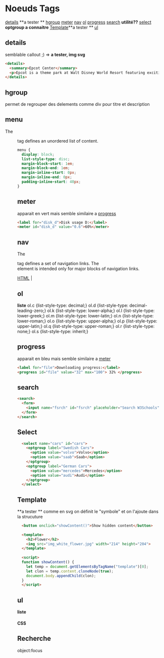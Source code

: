 
# Noeuds Tags
[details](https://github.com/arbph-dev/Laravel-discovery/blob/main/methodes/docs/html/Notes.md#details) **a tester **
[hgroup](https://github.com/arbph-dev/Laravel-discovery/blob/main/methodes/docs/html/Notes.md#hgroup)
[meter](https://github.com/arbph-dev/Laravel-discovery/blob/main/methodes/docs/html/Notes.md#meter)
[nav](https://github.com/arbph-dev/Laravel-discovery/blob/main/methodes/docs/html/Notes.md#nav)
[ol](https://github.com/arbph-dev/Laravel-discovery/blob/main/methodes/docs/html/Notes.md#ol)
[progress](https://github.com/arbph-dev/Laravel-discovery/blob/main/methodes/docs/html/Notes.md#progress)
[search](https://github.com/arbph-dev/Laravel-discovery/blob/main/methodes/docs/html/Notes.md#search) **utilité??**
[select](https://github.com/arbph-dev/Laravel-discovery/blob/main/methodes/docs/html/Notes.md#select) **optgroup a connaitre**
[Template](https://github.com/arbph-dev/Laravel-discovery/blob/main/methodes/docs/html/Notes.md#Template)**a tester **
[ul](https://github.com/arbph-dev/Laravel-discovery/blob/main/methodes/docs/html/Notes.md#ul)



[
](
https://github.com/arbph-dev/Laravel-discovery/blob/main/methodes/docs/html/Notes.md#
)




## details
semblable callout ;) => **a tester, img svg**
```html
<details>
  <summary>Epcot Center</summary>
  <p>Epcot is a theme park at Walt Disney World Resort featuring exciting attractions, international pavilions, award-winning fireworks and seasonal special events.</p>
</details>
```

## hgroup
permet de regrouper des delements comme div pour titre et description

## menu
The <menu> tag defines an unordered list of content.
```css
menu {
  display: block;
  list-style-type: disc;
  margin-block-start: 1em;
  margin-block-end: 1em;
  margin-inline-start: 0px;
  margin-inline-end: 0px;
  padding-inline-start: 40px;
}
```

## meter
apparait en vert mais semble similaire a [progress](https://github.com/arbph-dev/Laravel-discovery/blob/main/methodes/docs/html/Notes.md#progress)
```html
<label for="disk_d">Disk usage D:</label>
<meter id="disk_d" value="0.6">60%</meter>
```

## nav
The <nav> tag defines a set of navigation links.
The <nav> element is intended only for major blocks of navigation links.
<nav>
  <a href="/html/">HTML</a> |
  
## ol
**liste**
ol.c {list-style-type: decimal;}
ol.d {list-style-type: decimal-leading-zero;}
ol.k {list-style-type: lower-alpha;}
ol.l {list-style-type: lower-greek;}
ol.m {list-style-type: lower-latin;}
ol.n {list-style-type: lower-roman;}
ol.o {list-style-type: upper-alpha;}
ol.p {list-style-type: upper-latin;}
ol.q {list-style-type: upper-roman;}
ol.r {list-style-type: none;}
ol.s {list-style-type: inherit;}


## progress 
apparait en bleu mais semble similaire a [meter](https://github.com/arbph-dev/Laravel-discovery/blob/main/methodes/docs/html/Notes.md#meter)
```html
<label for="file">Downloading progress:</label>
<progress id="file" value="32" max="100"> 32% </progress>
```

## search
```html
<search>
  <form>
    <input name="fsrch" id="fsrch" placeholder="Search W3Schools">
  </form>
</search>
```
## Select
```html
  <select name="cars" id="cars">
    <optgroup label="Swedish Cars">
      <option value="volvo">Volvo</option>
      <option value="saab">Saab</option>
    </optgroup>
    <optgroup label="German Cars">
      <option value="mercedes">Mercedes</option>
      <option value="audi">Audi</option>
    </optgroup>
  </select>
```

## Template
**a tester **
comme en svg on définit le "symbole" et on l'ajoute dans la strucuture
```html
  <button onclick="showContent()">Show hidden content</button>
  
  <template>
    <h2>Flower</h2>
    <img src="img_white_flower.jpg" width="214" height="204">
  </template>
  
  <script>
  function showContent() {
    let temp = document.getElementsByTagName("template")[0];
    let clon = temp.content.cloneNode(true);
    document.body.appendChild(clon);
  }
  </script>
```



## ul
**liste**




# CSS
## Recherche 
object:focus

